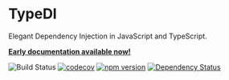 # TypeDI

Elegant Dependency Injection in JavaScript and TypeScript.

[**Early documentation available now!**](https://64a0c6b5de74517c4c7bdb77--singular-praline-356e00.netlify.app/)

![Build Status](https://github.com/typestack/typedi/workflows/CI/badge.svg)
[![codecov](https://codecov.io/gh/typestack/typedi/branch/master/graph/badge.svg)](https://codecov.io/gh/typestack/typedi)
[![npm version](https://badge.fury.io/js/typedi.svg)](https://badge.fury.io/js/typedi)
[![Dependency Status](https://david-dm.org/typestack/typedi.svg)](https://david-dm.org/typestack/typedi)
